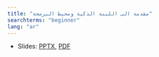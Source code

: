 ```yaml
---
title: "مقدمة الى اللبنة الذكية ومحيط البرمجة"
searchterms: "beginner"
lang: "ar"
---
```

<ul>
 <li class="ng-binding">Slides:
 <a href="ProgrammingLessons/beginner/Introduction.pptx">PPTX</a>,
 <a href="ProgrammingLessons/beginner/Introduction.pdf">PDF</a>
 </li>

 </ul>

